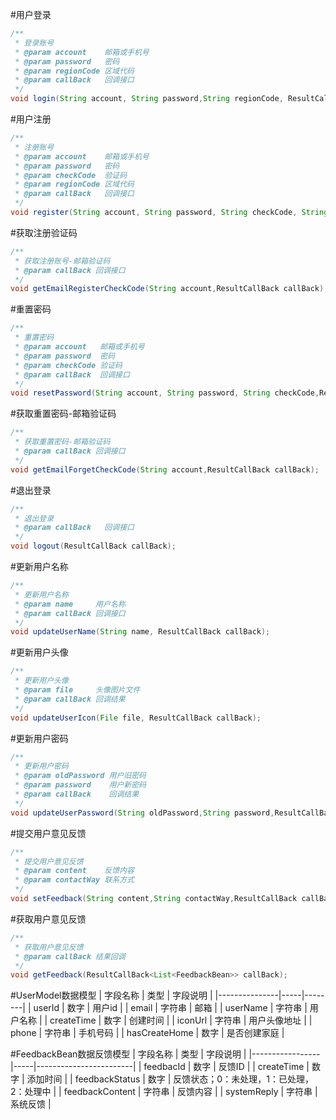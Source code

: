 #用户登录

```java
/**
 * 登录账号
 * @param account    邮箱或手机号
 * @param password   密码
 * @param regionCode 区域代码
 * @param callBack   回调接口
 */
void login(String account, String password,String regionCode, ResultCallBack<UserModel> callBack);
```

#用户注册

```java
/**
 * 注册账号
 * @param account    邮箱或手机号
 * @param password   密码
 * @param checkCode  验证码
 * @param regionCode 区域代码
 * @param callBack   回调接口
 */
void register(String account, String password, String checkCode, String regionCode, ResultCallBack<UserModel> callBack);
```

#获取注册验证码

```java
/**
 * 获取注册账号-邮箱验证码
 * @param callBack 回调接口
 */
void getEmailRegisterCheckCode(String account,ResultCallBack callBack);
```

#重置密码

```java
/**
 * 重置密码
 * @param account   邮箱或手机号
 * @param password  密码
 * @param checkCode 验证码
 * @param callBack  回调接口
 */
void resetPassword(String account, String password, String checkCode,ResultCallBack callBack);
```

#获取重置密码-邮箱验证码

```java
/**
 * 获取重置密码-邮箱验证码
 * @param callBack 回调接口
 */
void getEmailForgetCheckCode(String account,ResultCallBack callBack);
```

#退出登录

```java
/**
 * 退出登录
 * @param callBack   回调接口
 */
void logout(ResultCallBack callBack);
```

#更新用户名称

```java
/**
 * 更新用户名称
 * @param name     用户名称
 * @param callBack 回调接口
 */
void updateUserName(String name, ResultCallBack callBack);
```

#更新用户头像

```java
/**
 * 更新用户头像
 * @param file     头像图片文件
 * @param callBack 回调结果
 */
void updateUserIcon(File file, ResultCallBack callBack);
```

#更新用户密码

```java
/**
 * 更新用户密码
 * @param oldPassword 用户旧密码
 * @param password    用户新密码
 * @param callBack    回调结果
 */
void updateUserPassword(String oldPassword,String password,ResultCallBack callBack);
```

#提交用户意见反馈

```java
/**
 * 提交用户意见反馈
 * @param content    反馈内容
 * @param contactWay 联系方式
 */
void setFeedback(String content,String contactWay,ResultCallBack callBack);
```

#获取用户意见反馈

```java
/**
 * 获取用户意见反馈
 * @param callBack 结果回调
 */
void getFeedback(ResultCallBack<List<FeedbackBean>> callBack);
```

#UserModel数据模型
| 字段名称          | 类型  | 字段说明   |
|---------------|-----|--------|
| userId        | 数字  | 用户id   |
| email         | 字符串 | 邮箱     |
| userName      | 字符串 | 用户名称   |
| createTime    | 数字  | 创建时间   |
| iconUrl       | 字符串 | 用户头像地址 |
| phone         | 字符串 | 手机号码   |
| hasCreateHome | 数字  | 是否创建家庭 |

#FeedbackBean数据反馈模型
| 字段名称            | 类型  | 字段说明                   |
|-----------------|-----|------------------------|
| feedbacId       | 数字  | 反馈ID                   |
| createTime      | 数字  | 添加时间                   |
| feedbackStatus  | 数字  | 反馈状态；0：未处理，1：已处理，2：处理中 |
| feedbackContent | 字符串 | 反馈内容                   |
| systemReply     | 字符串 | 系统反馈                   |
